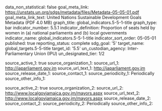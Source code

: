 data_non_statistical: false
goal_meta_link: https://unstats.un.org/sdgs/metadata/files/Metadata-05-05-01.pdf
goal_meta_link_text: United Nations Sustainable Development Goals Metadata (PDF 4.0
  MB)
graph_title: global_indicators.5-5-1-title
graph_type: bar
indicator_number: 5.5.1
indicator_definition: Proportion of seats held by women in (a) national parliaments
  and (b) local governments
indicator_name: global_indicators.5-5-1-title
indicator_sort_order: 05-05-01
published: true
reporting_status: complete
sdg_goal: '5'
target_name: global_targets.5-5-title
target_id: '5.5'
un_custodian_agency: Inter-Parliamentary Union (IPU)
un_designated_tier: 1/2

source_active_1: true
source_organization_1: 
source_url_1: http://japarliament.gov.jm 
source_url_text_1: http://japarliament.gov.jm 
source_release_date_1: 
source_contact_1: 
source_periodicity_1: Periodically
source_other_info_1: 
    
source_active_2: true
source_organization_2: 
source_url_2: http://www.localgovjamaica.gov.jm/mayors.aspx 
source_url_text_2: http://www.localgovjamaica.gov.jm/mayors.aspx 
source_release_date_2: 
source_contact_2: 
source_periodicity_2: Periodically
source_other_info_2:  
   